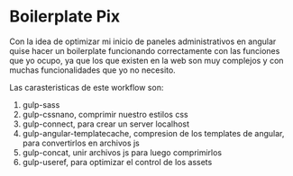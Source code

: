 Boilerplate Pix
==========

Con la idea de optimizar mi inicio de paneles administrativos en angular quise hacer un boilerplate funcionando correctamente con las funciones que yo ocupo, ya que los que existen en la web son muy complejos y con muchas funcionalidades que yo no necesito.

Las carasteristicas de este workflow son:

 1. gulp-sass
 2. gulp-cssnano, comprimir nuestro estilos css
 3. gulp-connect, para crear un server localhost
 4. gulp-angular-templatecache, compresion de los templates de angular, para convertirlos en archivos js
 5. gulp-concat, unir archivos js para luego comprimirlos
 6. gulp-useref, para optimizar el control de los assets
